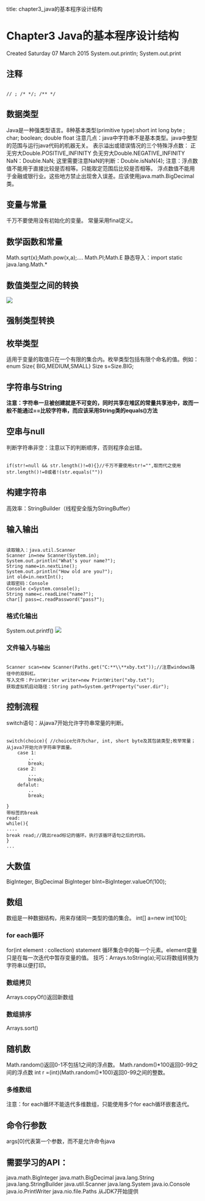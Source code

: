 title: chapter3_java的基本程序设计结构 


#  Chapter3 Java的基本程序设计结构 
Created Saturday 07 March 2015
System.out.println; System.out.print

##  注释 
```

// ; /* */; /** */

```
##  数据类型 
Java是一种强类型语言。8种基本类型(primitive type):short int long byte ; char; boolean; double float
注意几点：java中字符串不是基本类型。java中整型的范围与运行java代码的机器无关。
表示溢出或错误情况的三个特殊浮点数：
	正无穷大Double.POSITIVE_INFINITY
	负无穷大Double.NEGATIVE_INFINITY
	NaN：Double.NaN; 这里需要注意NaN的判断：Double.isNaN(4);
注意：浮点数值不能用于直接比较是否相等。只能取定范围后比较是否相等。
	浮点数值不能用于金融或银行业。这些地方禁止出现舍入误差。应该使用java.math.BigDecimal类。

##  变量与常量 
千万不要使用没有初始化的变量。
常量采用final定义。

##  数学函数和常量 
Math.sqrt(x);Math.pow(x,a);....
Math.PI;Math.E
静态导入：import static java.lang.Math.*

##  数值类型之间的转换 
![](/data/dokuwiki/booknote/corejava9thi/pasted/20150521-061659.png)

##  强制类型转换 

##  枚举类型 
适用于变量的取值只在一个有限的集合内。枚举类型包括有限个命名的值。例如：
enum Size{ BIG,MEDIUM,SMALL}
Size s=Size.BIG;

##  字符串与String 
**注意：字符串一旦被创建就是不可变的，同时共享在堆区的常量共享池中，故而一般不能通过==比较字符串，而应该采用String类的equals()方法**

##  空串与null 
判断字符串非空：注意以下的判断顺序，否则程序会出错。
```

if(str!=null && str.length()!=0){}//千万不要使用str!="",取而代之使用str.length()!=0或者!(str.equals(""))

```
##  构建字符串 
高效率：StringBuilder（线程安全版为StringBuffer）

##  输入输出 
```

读取输入：java.util.Scanner
Scanner in=new Scanner(System.in);
System.out.println("What's your name?");
String name=in.nextLine();
System.out.println("How old are you?");
int old=in.nextInt();
读取密码：Console
Console c=System.console();
String name=c.readLine("name?");
char[] pass=c.readPassword("pass?");

```
###  格式化输出 
System.out.printf()
![](/data/dokuwiki/booknote/corejava9thi/pasted/20150521-061728.png)

###  文件输入与输出 
```

Scanner scan=new Scanner(Paths.get("C:**\\**xby.txt"));//注意windows路径中的双斜杠。
写入文件：PrintWriter writer=new PrintWriter("xby.txt");
获取虚拟机启动路径：String path=System.getProperty("user.dir");

```
##  控制流程 
switch语句：从java7开始允许字符串常量的判断。
```

switch(choice){ //choice允许为char, int, short byte及其包装类型;枚举常量；从java7开始允许字符串字面量。
	case 1:
		..
		break;
	case 2:
		...
		break;
	defalut:
		..
		break;

}
带标签的break
read:
while(){
....
break read;//跳出read标记的循环。执行该循环语句之后的代码。
}
...

```
##  大数值 
BigInteger, BigDecimal
BigInteger bInt=BigInteger.valueOf(100);

##  数组 
数组是一种数据结构，用来存储同一类型的值的集合。
int[] a=new int[100];

###  for each循环 
for(int element : collection) statement 循环集合中的每一个元素。element变量只是在每一次迭代中暂存变量的值。
技巧：Arrays.toString(a);可以将数组转换为字符串以便打印。

###  数组拷贝 
Arrays.copyOf()返回新数组

###  数组排序 
Arrays.sort()

##  随机数 
Math.random()返回0-1不包括1之间的浮点数。
Math.random()*100返回0-99之间的浮点数
int r =(int)(Math.random()*100)返回0-99之间的整数。

###  多维数组 
注意：for each循环不能迭代多维数组，只能使用多个for each循环嵌套迭代。

##  命令行参数 
args[0]代表第一个参数，而不是允许命令java


##  需要学习的API： 
java.math.BigInteger
java.math.BigDecimal
java.lang.String
java.lang.StringBuilder
java.util.Scanner
java.lang.System
java.io.Console
java.io.PrintWriter
java.nio.file.Paths 从JDK7开始提供

